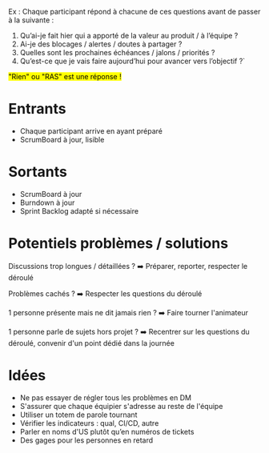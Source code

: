 Ex : Chaque participant répond à chacune de ces questions avant de passer à la suivante :

1. Qu’ai-je fait hier qui a apporté de la valeur au produit / à l’équipe ?
2. Ai-je des blocages / alertes / doutes à partager ?
3. Quelles sont les prochaines échéances / jalons / priorités ?
4. Qu’est-ce que je vais faire aujourd’hui pour avancer vers l’objectif ?`

<mark>"Rien" ou "RAS" est une réponse !</mark>

# Entrants
- Chaque participant arrive en ayant préparé
- ScrumBoard à jour, lisible

# Sortants
- ScrumBoard à jour
- Burndown à jour
- Sprint Backlog adapté si nécessaire

# Potentiels problèmes / solutions
Discussions trop longues / détaillées ? ➡️ Préparer, reporter, respecter le déroulé

Problèmes cachés ? ➡️ Respecter les questions du déroulé

1 personne présente mais ne dit jamais rien ? ➡️ Faire tourner l'animateur

1 personne parle de sujets hors projet ? ➡️ Recentrer sur les questions du déroulé, convenir d'un point dédié dans la journée

# Idées
- Ne pas essayer de régler tous les problèmes en DM
- S'assurer que chaque équipier s'adresse au reste de l'équipe
- Utiliser un totem de parole tournant
- Vérifier les indicateurs : qual, CI/CD, autre
- Parler en noms d'US plutôt qu’en numéros de tickets
- Des gages pour les personnes en retard